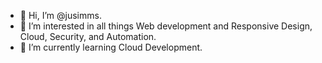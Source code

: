 - 👋 Hi, I’m @jusimms.
- 👀 I’m interested in all things Web development and Responsive Design, Cloud, Security, and Automation.
- 🌱 I’m currently learning Cloud Development.

<!---
jusimms/jusimms is a ✨ special ✨ repository because its `README.md` (this file) appears on your GitHub profile.
You can click the Preview link to take a look at your changes.
--->
